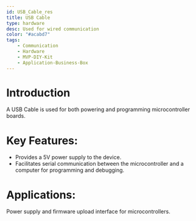 ```yaml
---
id: USB_Cable_res
title: USB Cable
type: hardware
desc: Used for wired communication
color: "#acabd7"
tags:
    - Communication
    - Hardware
    - MVP-DIY-Kit
    - Application-Business-Box
---
```


# Introduction
A USB Cable is used for both powering and programming microcontroller boards.

# Key Features:
- Provides a 5V power supply to the device.
- Facilitates serial communication between the microcontroller and a computer for programming and debugging.

# Applications:
Power supply and firmware upload interface for microcontrollers.